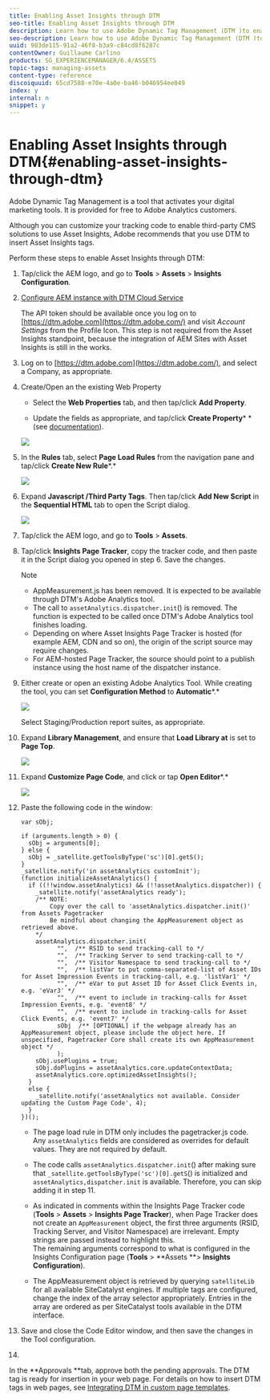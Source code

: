 ```yaml
---
title: Enabling Asset Insights through DTM
seo-title: Enabling Asset Insights through DTM
description: Learn how to use Adobe Dynamic Tag Management (DTM )to enable Asset Insights.
seo-description: Learn how to use Adobe Dynamic Tag Management (DTM )to enable Asset Insights.
uuid: 983de115-91a2-46f8-b3a9-c84cd8f6287c
contentOwner: Guillaume Carlino
products: SG_EXPERIENCEMANAGER/6.4/ASSETS
topic-tags: managing-assets
content-type: reference
discoiquuid: 65cd7588-e70e-4a0e-ba46-b046954ee049
index: y
internal: n
snippet: y
---
```


# Enabling Asset Insights through DTM{#enabling-asset-insights-through-dtm}

Adobe Dynamic Tag Management is a tool that activates your digital marketing tools. It is provided for free to Adobe Analytics customers.

Although you can customize your tracking code to enable third-party CMS solutions to use Asset Insights, Adobe recommends that you use DTM to insert Asset Insights tags.

Perform these steps to enable Asset Insights through DTM:

1. Tap/click the AEM logo, and go to **Tools** &gt; **Assets** &gt; **Insights Configuration**.
1. [Configure AEM instance with DTM Cloud Service](../../sites/administering/using/dtm.md)

   The API token should be available once you log on to [https://dtm.adobe.com](https://dtm.adobe.com/) and visit *Account Settings* from the Profile Icon. This step is not required from the Asset Insights standpoint, because the integration of AEM Sites with Asset Insights is still in the works.

1. Log on to [https://dtm.adobe.com](https://dtm.adobe.com/), and select a Company, as appropriate.
1. Create/Open an the existing Web Property

    * Select the **Web Properties** tab, and then tap/click **Add Property**.
    
    * Update the fields as appropriate, and tap/click **Create Property*** *(see [documentation](https://helpx.adobe.com/experience-manager/using/dtm.html)).

   ![](assets/chlimage_1-146.png)

1. In the **Rules** tab, select **Page Load Rules** from the navigation pane and tap/click **Create New Rule***.*

   ![](assets/chlimage_1-147.png)

1. Expand **Javascript /Third Party Tags**. Then tap/click **Add New Script** in the **Sequential HTML** tab to open the Script dialog.

   ![](assets/chlimage_1-148.png)

1. Tap/click the AEM logo, and go to **Tools** &gt; **Assets**.
1. Tap/click **Insights Page Tracker**, copy the tracker code, and then paste it in the Script dialog you opened in step 6. Save the changes.

   >[!NOTE]
   >
   >
   >    
   >    
   >    * AppMeasurement.js has been removed. It is expected to be available through DTM's Adobe Analytics tool.
   >    * The call to `assetAnalytics.dispatcher.init`() is removed. The function is expected to be called once DTM's Adobe Analytics tool finishes loading.
   >    * Depending on where Asset Insights Page Tracker is hosted (for example AEM, CDN and so on), the origin of the script source may require changes.
   >    * For AEM-hosted Page Tracker, the source should point to a publish instance using the host name of the dispatcher instance.
   >    
   >

1. Either create or open an existing Adobe Analytics Tool. While creating the tool, you can set **Configuration Method** to **Automatic***.*

   ![](assets/chlimage_1-149.png)

   Select Staging/Production report suites, as appropriate.

1. Expand **Library Management**, and ensure that **Load Library at** is set to **Page Top**.

   ![](assets/chlimage_1-150.png)

1. Expand **Customize Page Code**, and click or tap **Open Editor***.*

   ![](assets/chlimage_1-151.png)

1. Paste the following code in the window:

   ```
   var sObj;
    
   if (arguments.length > 0) {
     sObj = arguments[0];
   } else {
     sObj = _satellite.getToolsByType('sc')[0].getS();
   }
   _satellite.notify('in assetAnalytics customInit');
   (function initializeAssetAnalytics() {
     if ((!!window.assetAnalytics) && (!!assetAnalytics.dispatcher)) {
       _satellite.notify('assetAnalytics ready');
       /** NOTE:
           Copy over the call to 'assetAnalytics.dispatcher.init()' from Assets Pagetracker
           Be mindful about changing the AppMeasurement object as retrieved above.
       */
       assetAnalytics.dispatcher.init(
             "",  /** RSID to send tracking-call to */
             "",  /** Tracking Server to send tracking-call to */
             "",  /** Visitor Namespace to send tracking-call to */
             "",  /** listVar to put comma-separated-list of Asset IDs for Asset Impression Events in tracking-call, e.g. 'listVar1' */
             "",  /** eVar to put Asset ID for Asset Click Events in, e.g. 'eVar3' */
             "",  /** event to include in tracking-calls for Asset Impression Events, e.g. 'event8' */
             "",  /** event to include in tracking-calls for Asset Click Events, e.g. 'event7' */
             sObj  /** [OPTIONAL] if the webpage already has an AppMeasurement object, please include the object here. If unspecified, Pagetracker Core shall create its own AppMeasurement object */
             );
       sObj.usePlugins = true;
       sObj.doPlugins = assetAnalytics.core.updateContextData;
       assetAnalytics.core.optimizedAssetInsights();
     }
     else {
       _satellite.notify('assetAnalytics not available. Consider updating the Custom Page Code', 4);
     }
   })();
   ```

    * The page load rule in DTM only includes the pagetracker.js code. Any `assetAnalytics` fields are considered as overrides for default values. They are not required by default.
    * The code calls `assetAnalytics.dispatcher.init`() after making sure that `_satellite.getToolsByType('sc')[0].getS`() is initialized and `assetAnalytics,dispatcher.init` is available. Therefore, you can skip adding it in step 11.
    
    * As indicated in comments within the Insights Page Tracker code (**Tools** > **Assets** > **Insights Page Tracker**), when Page Tracker does not create an `AppMeasurement` object, the first three arguments (RSID, Tracking Server, and Visitor Namespace) are irrelevant. Empty strings are passed instead to highlight this.  
      The remaining arguments correspond to what is configured in the Insights Configuration page (**Tools** &gt; **Assets **&gt; **Insights Configuration**).
    
    * The AppMeasurement object is retrieved by querying `satelliteLib` for all available SiteCatalyst engines. If multiple tags are configured, change the index of the array selector appropriately. Entries in the array are ordered as per SiteCatalyst tools available in the DTM interface.

1. Save and close the Code Editor window, and then save the changes in the Tool configuration.
1.

   In the **Approvals **tab, approve both the pending approvals. The DTM tag is ready for insertion in your web page. For details on how to insert DTM tags in web pages, see [Integrating DTM in custom page templates](http://blogs.adobe.com/experiencedelivers/experience-management/integrating-dtm-custom-aem6-page-template/).

